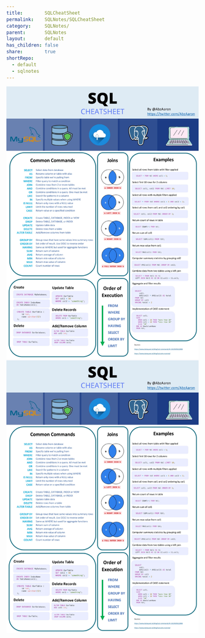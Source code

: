 ```yaml
---
title:        SQLCheatSheet
permalink:    SQLNotes/SQLCheatSheet
category:     SQLNotes/
parent:       SQLNotes
layout:       default
has_children: false
share:        true
shortRepo:
  - default
  - sqlnotes
---
```


![](/assets/images/CheatSheet.jpeg)
![CheatSheet.jpeg](assets%2Fimages%2FCheatSheet.jpeg)